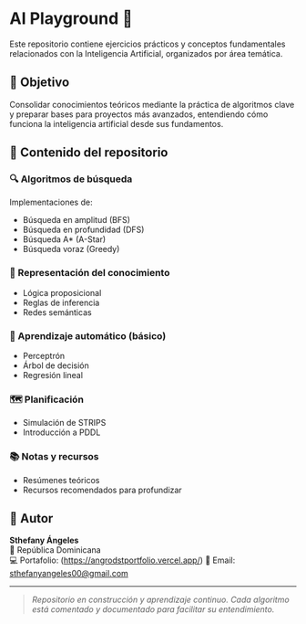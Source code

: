 # AI Playground 🧠

Este repositorio contiene ejercicios prácticos y conceptos fundamentales relacionados con la Inteligencia Artificial, organizados por área temática.

## 📌 Objetivo

Consolidar conocimientos teóricos mediante la práctica de algoritmos clave y preparar bases para proyectos más avanzados, entendiendo cómo funciona la inteligencia artificial desde sus fundamentos.

## 🧩 Contenido del repositorio

### 🔍 Algoritmos de búsqueda
Implementaciones de:
- Búsqueda en amplitud (BFS)
- Búsqueda en profundidad (DFS)
- Búsqueda A* (A-Star)
- Búsqueda voraz (Greedy)

### 🧠 Representación del conocimiento
- Lógica proposicional
- Reglas de inferencia
- Redes semánticas

### 🤖 Aprendizaje automático (básico)
- Perceptrón
- Árbol de decisión
- Regresión lineal

### 🗺️ Planificación
- Simulación de STRIPS
- Introducción a PDDL

### 📚 Notas y recursos
- Resúmenes teóricos
- Recursos recomendados para profundizar

## 🚀 Autor

**Sthefany Ángeles**  
📍 República Dominicana  
💻 Portafolio: (https://angrodstportfolio.vercel.app/)
📧 Email: sthefanyangeles00@gmail.com

---

> *Repositorio en construcción y aprendizaje continuo. Cada algoritmo está comentado y documentado para facilitar su entendimiento.*
